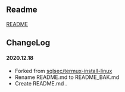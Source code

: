 ## Readme

[README](README_BAK.md)

## ChangeLog

#### 2020.12.18
* Forked from [sqlsec/termux-install-linux](https://github.com/sqlsec/termux-install-linux)
* Rename README.md to README_BAK.md
* Create README.md
.
